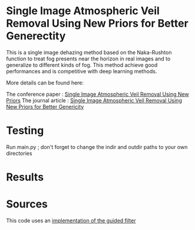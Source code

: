 # Single Image Atmospheric Veil Removal Using New Priors for Better Generectity

This is a single image dehazing method based on the Naka-Rushton function to treat fog presents near the horizon in real images and to generalize to different kinds of fog. 
This method achieve good performances and is competitive with deep learning methods. 

More details can be found here:

The conference paper : [Single Image Atmospheric Veil Removal Using New Priors](https://ieeexplore.ieee.org/document/9506244)
The journal article : [Single Image Atmospheric Veil Removal Using New Priors for Better Genericity](https://www.mdpi.com/2073-4433/12/6/772)


# Testing

Run main.py ; don't forget to change the indir and outdir paths to your own directories

# Results

# Sources

This code uses an [implementation of the guided filter](https://github.com/swehrwein/python-guided-filter)

